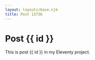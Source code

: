 ```yaml
---
layout: layouts/base.njk
title: Post 13736
---
```


# Post {{ id }}

This is post {{ id }} in my Eleventy project.
